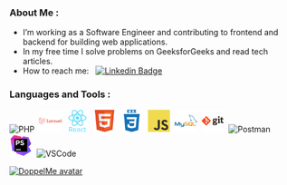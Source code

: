 ### About Me :

- I’m working as a Software Engineer and contributing to frontend and backend for building web applications.
- In my free time I solve problems on GeeksforGeeks and read tech articles.
- How to reach me: &nbsp; [![Linkedin Badge](https://img.shields.io/badge/-thuthuyfjs-blue?style=flat&logo=Linkedin&logoColor=white)](https://www.linkedin.com/in/thuthuy-fjs)

### Languages and Tools :

<p>
<img src="https://cdn.jsdelivr.net/gh/devicons/devicon/icons/php/php-original.svg" title="PHP" alt="PHP" width="40" height="40"/>&nbsp;
<img src="https://github.com/devicons/devicon/blob/v2.16.0/icons/laravel/laravel-original-wordmark.svg" title="Laravel" alt="Laravel" width="40" height="40"/>&nbsp;
<img src="https://github.com/devicons/devicon/blob/master/icons/react/react-original-wordmark.svg" title="React" alt="React" width="40" height="40"/>&nbsp;
<img src="https://github.com/devicons/devicon/blob/master/icons/html5/html5-original.svg" title="HTML5" alt="HTML" width="40" height="40"/>&nbsp;
<img src="https://github.com/devicons/devicon/blob/master/icons/css3/css3-plain-wordmark.svg"  title="CSS3" alt="CSS" width="40" height="40"/>&nbsp;
<img src="https://github.com/devicons/devicon/blob/master/icons/javascript/javascript-original.svg" title="JavaScript" alt="JavaScript" width="40" height="40"/>&nbsp;
<img src="https://github.com/devicons/devicon/blob/master/icons/mysql/mysql-original-wordmark.svg" title="MySQL"  alt="MySQL" width="40" height="40"/>&nbsp;
<img src="https://github.com/devicons/devicon/blob/master/icons/git/git-original-wordmark.svg" title="Git" **alt="Git" width="40" height="40"/>&nbsp;
<img src="https://www.vectorlogo.zone/logos/getpostman/getpostman-icon.svg" title="Postman" alt="Postman" width="40" height="40"/>&nbsp;
<img src="https://github.com/devicons/devicon/blob/v2.16.0/icons/phpstorm/phpstorm-original.svg" title="PHPStorm" alt="PHPStorm" width="40" height="40"/>&nbsp;
<img src="https://cdn.jsdelivr.net/gh/devicons/devicon/icons/vscode/vscode-original.svg" title="VSCode" alt="VSCode" width="40" height="40"/>&nbsp;
</p>
<a href="https://www.doppelme.com/?rid=DM18794524FJ"><img src="https://www.doppelme.com/DM18794524FJ/avatar.png" alt="DoppelMe avatar"></a>
